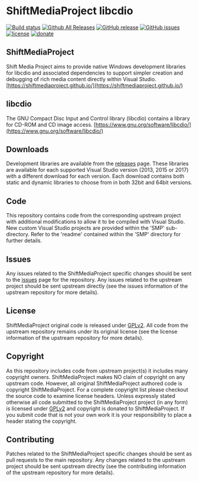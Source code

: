 ShiftMediaProject libcdio
=============
[![Build status](https://ci.appveyor.com/api/projects/status/jo03jgheennbvdga?svg=true)](https://ci.appveyor.com/project/Sibras/libcdio)
[![Github All Releases](https://img.shields.io/github/downloads/ShiftMediaProject/libcdio/total.svg)](https://github.com/ShiftMediaProject/libcdio/releases)
[![GitHub release](https://img.shields.io/github/release/ShiftMediaProject/libcdio.svg)](https://github.com/ShiftMediaProject/libcdio/releases/latest)
[![GitHub issues](https://img.shields.io/github/issues/ShiftMediaProject/libcdio.svg)](https://github.com/ShiftMediaProject/libcdio/issues)
[![license](https://img.shields.io/github/license/ShiftMediaProject/libcdio.svg)](https://github.com/ShiftMediaProject/libcdio)
[![donate](https://img.shields.io/badge/donate-link-brightgreen.svg)](https://shiftmediaproject.github.io/8-donate/)
## ShiftMediaProject

Shift Media Project aims to provide native Windows development libraries for libcdio and associated dependencies to support simpler creation and debugging of rich media content directly within Visual Studio. [https://shiftmediaproject.github.io/](https://shiftmediaproject.github.io/)

## libcdio

The GNU Compact Disc Input and Control library (libcdio) contains a library for CD-ROM and CD image access. [https://www.gnu.org/software/libcdio/](https://www.gnu.org/software/libcdio/)

## Downloads

Development libraries are available from the [releases](https://github.com/ShiftMediaProject/libcdio/releases) page. These libraries are available for each supported Visual Studio version (2013, 2015 or 2017) with a different download for each version. Each download contains both static and dynamic libraries to choose from in both 32bit and 64bit versions.

## Code

This repository contains code from the corresponding upstream project with additional modifications to allow it to be compiled with Visual Studio. New custom Visual Studio projects are provided within the 'SMP' sub-directory. Refer to the 'readme' contained within the 'SMP' directory for further details.

## Issues

Any issues related to the ShiftMediaProject specific changes should be sent to the [issues](https://github.com/ShiftMediaProject/libcdio/issues) page for the repository. Any issues related to the upstream project should be sent upstream directly (see the issues information of the upstream repository for more details).

## License

ShiftMediaProject original code is released under [GPLv2](https://www.gnu.org/licenses/gpl-2.0.html). All code from the upstream repository remains under its original license (see the license information of the upstream repository for more details).

## Copyright

As this repository includes code from upstream project(s) it includes many copyright owners. ShiftMediaProject makes NO claim of copyright on any upstream code. However, all original ShiftMediaProject authored code is copyright ShiftMediaProject. For a complete copyright list please checkout the source code to examine license headers. Unless expressly stated otherwise all code submitted to the ShiftMediaProject project (in any form) is licensed under [GPLv2](https://www.gnu.org/licenses/gpl-2.0.html) and copyright is donated to ShiftMediaProject. If you submit code that is not your own work it is your responsibility to place a header stating the copyright.

## Contributing

Patches related to the ShiftMediaProject specific changes should be sent as pull requests to the main repository. Any changes related to the upstream project should be sent upstream directly (see the contributing information of the upstream repository for more details).